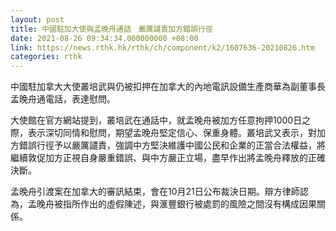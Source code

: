 ```yaml
---
layout: post
title: 中國駐加大使與孟晚舟通話　嚴厲譴責加方錯誤行徑
date: 2021-08-26 09:34:34.000000000 +08:00
link: https://news.rthk.hk/rthk/ch/component/k2/1607636-20210826.htm
categories: rthk
---
```


中國駐加拿大大使叢培武與仍被扣押在加拿大的內地電訊設備生產商華為副董事長孟晚舟通電話，表達慰問。

大使館在官方網站提到，叢培武在通話中，就孟晚舟被加方任意拘押1000日之際，表示深切同情和慰問，期望孟晚舟堅定信心、保重身體。叢培武又表示，對加方錯誤行徑予以嚴厲譴責，強調中方堅決維護中國公民和企業的正當合法權益，將繼續敦促加方正視自身嚴重錯誤、與中方嚴正立場，盡早作出將孟晚舟釋放的正確決斷。

孟晚舟引渡案在加拿大的審訊結束，會在10月21日公布裁決日期。辯方律師認為，孟晚舟被指所作出的虛假陳述，與滙豐銀行被處罰的風險之間沒有構成因果關係。
